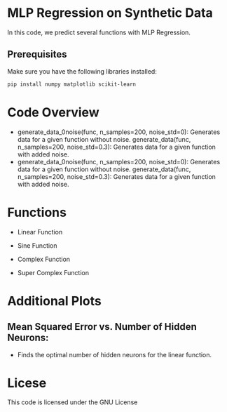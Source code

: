 # MLP Regression on Synthetic Data

In this code, we predict several functions with MLP Regression.

## Prerequisites

Make sure you have the following libraries installed:

```bash
pip install numpy matplotlib scikit-learn
```
# Code Overview
- generate_data_0noise(func, n_samples=200, noise_std=0): Generates data for a given function without noise.
generate_data(func, n_samples=200, noise_std=0.3): Generates data for a given function with added noise.
- generate_data_0noise(func, n_samples=200, noise_std=0): Generates data for a given function without noise.
generate_data(func, n_samples=200, noise_std=0.3): Generates data for a given function with added noise.

# Functions
- Linear Function

- Sine Function

- Complex Function

- Super Complex Function

# Additional Plots
## Mean Squared Error vs. Number of Hidden Neurons:
- Finds the optimal number of hidden neurons for the linear function.

# Licese
This code is licensed under the GNU License 